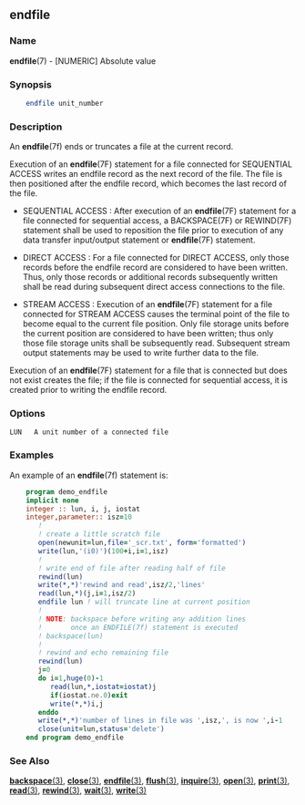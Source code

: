 ## endfile

### **Name**

**endfile**(7) - \[NUMERIC\] Absolute value

### **Synopsis**
```fortran
    endfile unit_number
```
### **Description**

An **endfile**(7f) ends or truncates a file at the current record.

Execution of an **endfile**(7F) statement for a file connected for
SEQUENTIAL ACCESS writes an endfile record as the next record of the
file. The file is then positioned after the endfile record, which
becomes the last record of the file.

-  SEQUENTIAL ACCESS 
   : After execution of an **endfile**(7F) statement for
   a file connected for sequential access, a BACKSPACE(7F) or
   REWIND(7F) statement shall be used to reposition the file prior to
   execution of any data transfer input/output statement or **endfile**(7F)
   statement.

-  DIRECT ACCESS 
   : For a file connected for DIRECT ACCESS, only those
   records before the endfile record are considered to have been
   written. Thus, only those records or additional records subsequently
   written shall be read during subsequent direct access connections to
   the file.

-  STREAM ACCESS 
   : Execution of an **endfile**(7F) statement for a file
   connected for STREAM ACCESS causes the terminal point of the file to
   become equal to the current file position. Only file storage units
   before the current position are considered to have been written;
   thus only those file storage units shall be subsequently read.
   Subsequent stream output statements may be used to write further
   data to the file.

Execution of an **endfile**(7F) statement for a file that is connected but
does not exist creates the file; if the file is connected for sequential
access, it is created prior to writing the endfile record.

### **Options**
    LUN   A unit number of a connected file

### **Examples**

An example of an **endfile**(7f) statement is:
```fortran
    program demo_endfile
    implicit none
    integer :: lun, i, j, iostat
    integer,parameter:: isz=10
       !
       ! create a little scratch file
       open(newunit=lun,file='_scr.txt', form='formatted')
       write(lun,'(i0)')(100+i,i=1,isz)
       !
       ! write end of file after reading half of file
       rewind(lun)
       write(*,*)'rewind and read',isz/2,'lines'
       read(lun,*)(j,i=1,isz/2)
       endfile lun ! will truncate line at current position
       !
       ! NOTE: backspace before writing any addition lines
       !       once an ENDFILE(7f) statement is executed
       ! backspace(lun)
       !
       ! rewind and echo remaining file
       rewind(lun)
       j=0
       do i=1,huge(0)-1
          read(lun,*,iostat=iostat)j
          if(iostat.ne.0)exit
          write(*,*)i,j
       enddo
       write(*,*)'number of lines in file was ',isz,', is now ',i-1
       close(unit=lun,status='delete')
    end program demo_endfile
```
### **See Also**

[**backspace**(3)](#backspace),
[**close**(3)](#close),
[**endfile**(3)](#endfile),
[**flush**(3)](#flush),
[**inquire**(3)](#inquire),
[**open**(3)](#open),
[**print**(3)](#print),
[**read**(3)](#read),
[**rewind**(3)](#rewind),
[**wait**(3)](#wait),
[**write**(3)](#write)
